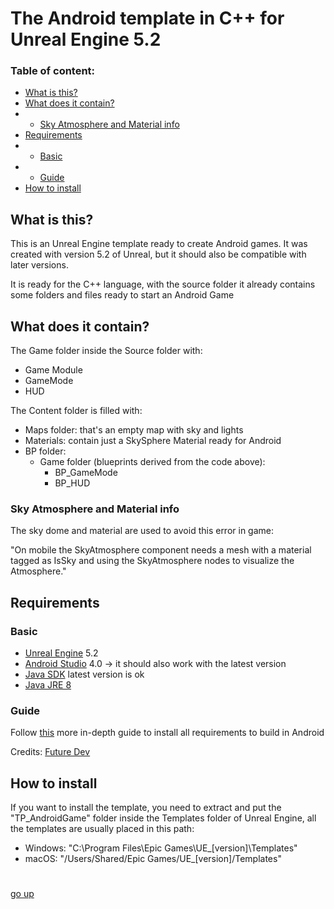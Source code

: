 # The Android template in C++ for Unreal Engine 5.2

### Table of content:
- [What is this?](https://github.com/fabio-pitt/TP_AndroidGame?tab=readme-ov-file#what-is-this)
- [What does it contain?](https://github.com/fabio-pitt/TP_AndroidGame?tab=readme-ov-file#what-does-it-contain)
- - [Sky Atmosphere and Material info](https://github.com/fabio-pitt/TP_AndroidGame?tab=readme-ov-file#sky-atmosphere-and-material-info)
- [Requirements](https://github.com/fabio-pitt/TP_AndroidGame?tab=readme-ov-file#requirements)
- - [Basic](https://github.com/fabio-pitt/TP_AndroidGame?tab=readme-ov-file#requirements)
- - [Guide](https://github.com/fabio-pitt/TP_AndroidGame?tab=readme-ov-file#requirements)
- [How to install](https://github.com/fabio-pitt/TP_AndroidGame?tab=readme-ov-file#requirements)

## What is this?

This is an Unreal Engine template ready to create Android games.
It was created with version 5.2 of Unreal, but it should also be compatible with later versions.

It is ready for the C++ language, with the source folder it already contains some folders and files ready to start an Android Game

## What does it contain?
The Game folder inside the Source folder with:
- Game Module
- GameMode
- HUD

The Content folder is filled with:
- Maps folder: that's an empty map with sky and lights
- Materials: contain just a SkySphere Material ready for Android
- BP folder:
  - Game folder (blueprints derived from the code above):
    - BP_GameMode
    - BP_HUD 

### Sky Atmosphere and Material info
The sky dome and material are used to avoid this error in game:

"On mobile the SkyAtmosphere component needs a mesh with a material tagged as IsSky and using the SkyAtmosphere nodes to visualize the Atmosphere."

## Requirements
### Basic
- [Unreal Engine](https://www.unrealengine.com/en-US?sessionInvalidated=true) 5.2
- [Android Studio](https://developer.android.com/studio/archive) 4.0 -> it should also work with the latest version
- [Java SDK](https://www.oracle.com/java/technologies/downloads/) latest version is ok
- [Java JRE 8](https://www.oracle.com/java/technologies/downloads/)

### Guide 
Follow [this](https://youtu.be/sXfbLx_3FII?si=WHVGY3BXzNQT6zIC) more in-depth guide to install all requirements to build in Android

Credits: [Future Dev](https://www.youtube.com/@Future-Developer)

## How to install
If you want to install the template, you need to extract and put the "TP_AndroidGame" folder inside the Templates folder of Unreal Engine,
all the templates are usually placed in this path: 

- Windows: "C:\Program Files\Epic Games\UE_[version]\Templates"
- macOS: "/Users/Shared/Epic Games/UE_[version]/Templates"

#
[go up](https://github.com/fabio-pitt/TP_AndroidGame?tab=readme-ov-file#the-android-template-in-c-for-unreal-engine-5)

